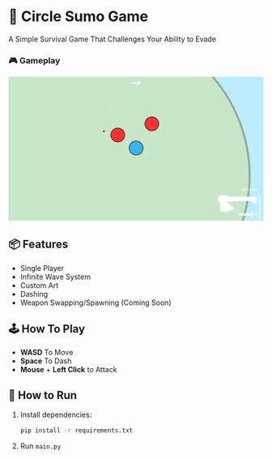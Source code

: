 # 🔵 Circle Sumo Game
A Simple Survival Game That Challenges Your Ability to Evade 
### 🎮 Gameplay 
![Sample Image](Assets/Screenshots/kM2VXnb.png)

## 📦 Features
- Single Player
- Infinite Wave System
- Custom Art
- Dashing
- Weapon Swapping/Spawning (Coming Soon)

## 🕹️ How To Play
- **WASD** To Move
- **Space** To Dash
- **Mouse** + **Left Click** to Attack

## 🧪 How to Run

1. Install dependencies:
   ```bash
   pip install -r requirements.txt
   
2.  Run `main.py`